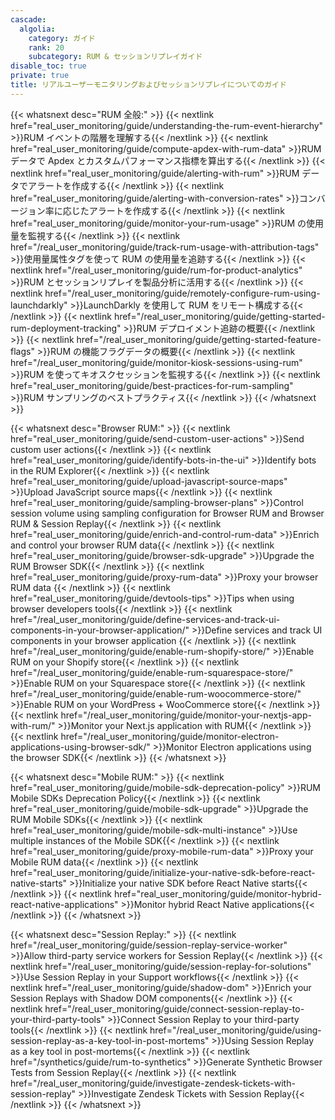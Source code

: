 ```yaml
---
cascade:
  algolia:
    category: ガイド
    rank: 20
    subcategory: RUM & セッションリプレイガイド
disable_toc: true
private: true
title: リアルユーザーモニタリングおよびセッションリプレイについてのガイド
---
```


{{< whatsnext desc="RUM 全般:" >}}
    {{< nextlink href="real_user_monitoring/guide/understanding-the-rum-event-hierarchy" >}}RUM イベントの階層を理解する{{< /nextlink >}}
    {{< nextlink href="real_user_monitoring/guide/compute-apdex-with-rum-data" >}}RUM データで Apdex とカスタムパフォーマンス指標を算出する{{< /nextlink >}}
    {{< nextlink href="real_user_monitoring/guide/alerting-with-rum" >}}RUM データでアラートを作成する{{< /nextlink >}}
    {{< nextlink href="real_user_monitoring/guide/alerting-with-conversion-rates" >}}コンバージョン率に応じたアラートを作成する{{< /nextlink >}}
    {{< nextlink href="real_user_monitoring/guide/monitor-your-rum-usage" >}}RUM の使用量を監視する{{< /nextlink >}}
    {{< nextlink href="/real_user_monitoring/guide/track-rum-usage-with-attribution-tags" >}}使用量属性タグを使って RUM の使用量を追跡する{{< /nextlink >}}
    {{< nextlink href="/real_user_monitoring/guide/rum-for-product-analytics" >}}RUM とセッションリプレイを製品分析に活用する{{< /nextlink >}}
    {{< nextlink href="/real_user_monitoring/guide/remotely-configure-rum-using-launchdarkly" >}}LaunchDarkly を使用して RUM をリモート構成する{{< /nextlink >}}
    {{< nextlink href="/real_user_monitoring/guide/getting-started-rum-deployment-tracking" >}}RUM デプロイメント追跡の概要{{< /nextlink >}}
    {{< nextlink href="/real_user_monitoring/guide/getting-started-feature-flags" >}}RUM の機能フラグデータの概要{{< /nextlink >}}
    {{< nextlink href="/real_user_monitoring/guide/monitor-kiosk-sessions-using-rum" >}}RUM を使ってキオスクセッションを監視する{{< /nextlink >}}
    {{< nextlink href="real_user_monitoring/guide/best-practices-for-rum-sampling" >}}RUM サンプリングのベストプラクティス{{< /nextlink >}}
{{< /whatsnext >}}

{{< whatsnext desc="Browser RUM:" >}}
    {{< nextlink href="real_user_monitoring/guide/send-custom-user-actions" >}}Send custom user actions{{< /nextlink >}}
    {{< nextlink href="real_user_monitoring/guide/identify-bots-in-the-ui" >}}Identify bots in the RUM Explorer{{< /nextlink >}}
    {{< nextlink href="real_user_monitoring/guide/upload-javascript-source-maps" >}}Upload JavaScript source maps{{< /nextlink >}}
    {{< nextlink href="real_user_monitoring/guide/sampling-browser-plans" >}}Control session volume using sampling configuration for Browser RUM and Browser RUM & Session Replay{{< /nextlink >}}
    {{< nextlink href="real_user_monitoring/guide/enrich-and-control-rum-data" >}}Enrich and control your browser RUM data{{< /nextlink >}}
    {{< nextlink href="real_user_monitoring/guide/browser-sdk-upgrade" >}}Upgrade the RUM Browser SDK{{< /nextlink >}}
    {{< nextlink href="real_user_monitoring/guide/proxy-rum-data" >}}Proxy your browser RUM data {{< /nextlink >}}
    {{< nextlink href="real_user_monitoring/guide/devtools-tips" >}}Tips when using browser developers tools{{< /nextlink >}}
    {{< nextlink href="/real_user_monitoring/guide/define-services-and-track-ui-components-in-your-browser-application/" >}}Define services and track UI components in your browser application {{< /nextlink >}}
    {{< nextlink href="/real_user_monitoring/guide/enable-rum-shopify-store/" >}}Enable RUM on your Shopify store{{< /nextlink >}}
    {{< nextlink href="/real_user_monitoring/guide/enable-rum-squarespace-store/" >}}Enable RUM on your Squarespace store{{< /nextlink >}}
    {{< nextlink href="/real_user_monitoring/guide/enable-rum-woocommerce-store/" >}}Enable RUM on your WordPress + WooCommerce store{{< /nextlink >}}
    {{< nextlink href="/real_user_monitoring/guide/monitor-your-nextjs-app-with-rum/" >}}Monitor your Next.js application with RUM{{< /nextlink >}}
    {{< nextlink href="/real_user_monitoring/guide/monitor-electron-applications-using-browser-sdk/" >}}Monitor Electron applications using the browser SDK{{< /nextlink >}}
{{< /whatsnext >}}

{{< whatsnext desc="Mobile RUM:" >}}
    {{< nextlink href="real_user_monitoring/guide/mobile-sdk-deprecation-policy" >}}RUM Mobile SDKs Deprecation Policy{{< /nextlink >}}
    {{< nextlink href="real_user_monitoring/guide/mobile-sdk-upgrade" >}}Upgrade the RUM Mobile SDKs{{< /nextlink >}}
    {{< nextlink href="real_user_monitoring/guide/mobile-sdk-multi-instance" >}}Use multiple instances of the Mobile SDK{{< /nextlink >}}
    {{< nextlink href="real_user_monitoring/guide/proxy-mobile-rum-data" >}}Proxy your Mobile RUM data{{< /nextlink >}}
    {{< nextlink href="real_user_monitoring/guide/initialize-your-native-sdk-before-react-native-starts" >}}Initialize your native SDK before React Native starts{{< /nextlink >}}
    {{< nextlink href="real_user_monitoring/guide/monitor-hybrid-react-native-applications" >}}Monitor hybrid React Native applications{{< /nextlink >}}
{{< /whatsnext >}}

{{< whatsnext desc="Session Replay:" >}}
    {{< nextlink href="/real_user_monitoring/guide/session-replay-service-worker" >}}Allow third-party service workers for Session Replay{{< /nextlink >}}
    {{< nextlink href="/real_user_monitoring/guide/session-replay-for-solutions" >}}Use Session Replay in your Support workflows{{< /nextlink >}}
    {{< nextlink href="/real_user_monitoring/guide/shadow-dom" >}}Enrich your Session Replays with Shadow DOM components{{< /nextlink >}}
    {{< nextlink href="/real_user_monitoring/guide/connect-session-replay-to-your-third-party-tools" >}}Connect Session Replay to your third-party tools{{< /nextlink >}}
    {{< nextlink href="/real_user_monitoring/guide/using-session-replay-as-a-key-tool-in-post-mortems" >}}Using Session Replay as a key tool in post-mortems{{< /nextlink >}}
    {{< nextlink href="/synthetics/guide/rum-to-synthetics" >}}Generate Synthetic Browser Tests from Session Replay{{< /nextlink >}}
    {{< nextlink href="/real_user_monitoring/guide/investigate-zendesk-tickets-with-session-replay" >}}Investigate Zendesk Tickets with Session Replay{{< /nextlink >}}
{{< /whatsnext >}}